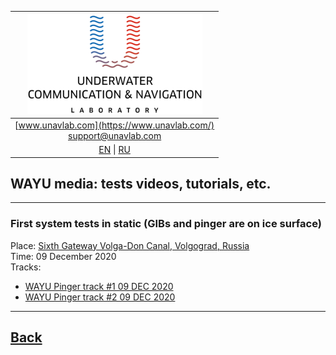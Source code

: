 | ![logo](/documentation/sm_logo.png) |
| :---: |
| [www.unavlab.com](https://www.unavlab.com/) <br/> [support@unavlab.com](mailto:support@unavlab.com) |
| [EN](\documentation\EN\WAYU\media) \| [RU](\documentation\RU\WAYU\media) |

## WAYU media: tests videos, tutorials, etc.

______  


### First system tests in static (GIBs and pinger are on ice surface)
Place: [Sixth Gateway Volga-Don Canal, Volgograd, Russia](https://goo.gl/maps/rmktnCWcauE4HbcZ6)  
Time: 09 December 2020  
Tracks:  
- [WAYU Pinger track #1 09 DEC 2020](/documentation/WAYU_Tracks_11-23-05_static.kml)
- [WAYU Pinger track #2 09 DEC 2020](/documentation/WAYU_Tracks_11-56-52_static_wide.kml)

______  


## [Back](/../../media_videos_en)
